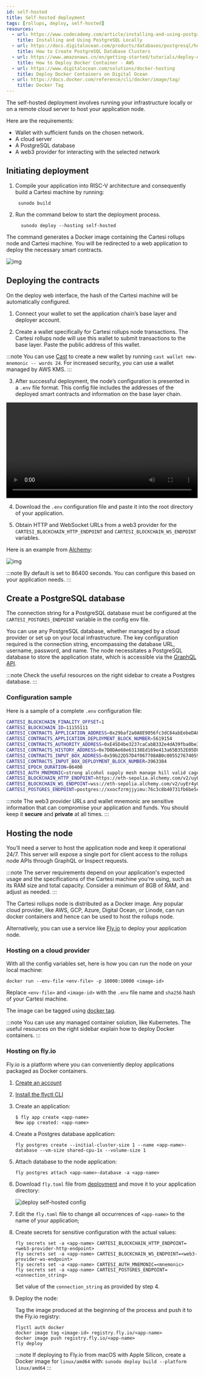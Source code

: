 ```yaml
---
id: self-hosted
title: Self-hosted deployment
tags: [rollups, deploy, self-hosted]
resources:
  - url: https://www.codecademy.com/article/installing-and-using-postgresql-locally
    title: Installing and Using PostgreSQL Locally
  - url: https://docs.digitalocean.com/products/databases/postgresql/how-to/create/
    title: How to Create PostgreSQL Database Clusters
  - url: https://www.amazonaws.cn/en/getting-started/tutorials/deploy-docker-containers/
    title: How to Deploy Docker Container - AWS
  - url: https://www.digitalocean.com/solutions/docker-hosting
    title: Deploy Docker Containers on Digital Ocean
  - url: https://docs.docker.com/reference/cli/docker/image/tag/
    title: Docker Tag
---
```


The self-hosted deployment involves running your infrastructure locally or on a remote cloud server to host your application node.

Here are the requirements:

- Wallet with sufficient funds on the chosen network.
- A cloud server
- A PostgreSQL database
- A web3 provider for interacting with the selected network

## Initiating deployment

1. Compile your application into RISC-V architecture and consequently build a Cartesi machine by running:

   ```
    sunodo build
   ```

2. Run the command below to start the deployment process.

   ```
     sunodo deploy --hosting self-hosted
   ```

The command generates a Docker image containing the Cartesi rollups node and Cartesi machine. You will be redirected to a web application to deploy the necessary smart contracts.

![img](../../static/img/v1.3/deploy.png)

## Deploying the contracts

On the deploy web interface, the hash of the Cartesi machine will be automatically configured.

1. Connect your wallet to set the application chain’s base layer and deployer account.

2. Create a wallet specifically for Cartesi rollups node transactions. The Cartesi rollups node will use this wallet to submit transactions to the base layer. Paste the public address of this wallet.

:::note
You can use [Cast](https://book.getfoundry.sh/reference/cast/cast-wallet-new-mnemonic) to create a new wallet by running `cast wallet new-mnemonic -- words 24`. For increased security, you can use a wallet managed by AWS KMS.
:::

3. After successful deployment, the node’s configuration is presented in a `.env` file format. This config file includes the addresses of the deployed smart contracts and information on the base layer chain.

<video width="100%" controls>
    <source src="/videos/deploysuccess.mp4" type="video/mp4" />
    Your browser does not support video tags.
</video>

4. Download the `.env` configuration file and paste it into the root directory of your application.

5. Obtain HTTP and WebSocket URLs from a web3 provider for the `CARTESI_BLOCKCHAIN_HTTP_ENDPOINT` and `CARTESI_BLOCKCHAIN_WS_ENDPOINT` variables.

Here is an example from [Alchemy](https://dashboard.alchemy.com/):

![img](../../static/img/v1.3/alchemy.png)

:::note
By default is set to 86400 seconds. You can configure this based on your application needs.
:::

## Create a PostgreSQL database

The connection string for a PostgreSQL database must be configured at the `CARTESI_POSTGRES_ENDPOINT` variable in the config env file.

You can use any PostgreSQL database, whether managed by a cloud provider or set up on your local infrastructure. The key configuration required is the connection string, encompassing the database URL, username, password, and name. The node necessitates a PostgreSQL database to store the application state, which is accessible via the [GraphQL API](../core-concepts/rollup-http-api/graphql/basics.md).

:::note
Check the useful resources on the right sidebar to create a Postgres database.
:::


### Configuration sample

Here is a sample of a complete `.env` configuration file:

```bash
CARTESI_BLOCKCHAIN_FINALITY_OFFSET=1
CARTESI_BLOCKCHAIN_ID=11155111
CARTESI_CONTRACTS_APPLICATION_ADDRESS=0x29baf2a0A8E9056fc3dC84abEebeDA81d65B91eB
CARTESI_CONTRACTS_APPLICATION_DEPLOYMENT_BLOCK_NUMBER=5619154
CARTESI_CONTRACTS_AUTHORITY_ADDRESS=0xE45D4be3237caCabB332e4dA39fba0be3D796934
CARTESI_CONTRACTS_HISTORY_ADDRESS=0x7D0DAe68e63138Ed169e413a65B352E05D844883
CARTESI_CONTRACTS_INPUT_BOX_ADDRESS=0x59b22D57D4f067708AB0c00552767405926dc768
CARTESI_CONTRACTS_INPUT_BOX_DEPLOYMENT_BLOCK_NUMBER=3963384
CARTESI_EPOCH_DURATION=86400
CARTESI_AUTH_MNEMONIC=strong alcohol supply mesh manage hill valid cage such item random diamond
CARTESI_BLOCKCHAIN_HTTP_ENDPOINT=https://eth-sepolia.alchemy.com/v2/uyEr4yOnUduAxKwUVgYB-bpDR749lkw0
CARTESI_BLOCKCHAIN_WS_ENDPOINT=wss://eth-sepolia.alchemy.com/v2/uyEr4yOnUduAxKwUVgYB-bpDR749lkw0
CARTESI_POSTGRES_ENDPOINT=postgres://xxocfzrmjjyimu:76c3c8b40731fb6be5eb0f7cfad26bd3bf7fd2dc15b1d29e9b1e94c97d26afd0@ec2-18-213-181-126.compute-1.amazonaws.com:5432/d10b3lm0kbqe16

```

:::note
The web3 provider URLs and wallet mnemonic are sensitive information that can compromise your application and funds. You should keep it **secure** and **private** at all times. 
:::

## Hosting the node

You’ll need a server to host the application node and keep it operational 24/7. This server will expose a single port for client access to the rollups node APIs through GraphQL or Inspect requests.

:::note
The server requirements depend on your application's expected usage and the specifications of the Cartesi machine you're using, such as its RAM size and total capacity. Consider a minimum of 8GB of RAM, and adjust as needed.
:::

The Cartesi rollups node is distributed as a Docker image. Any popular cloud provider, like AWS, GCP, Azure, Digital Ocean, or Linode, can run docker containers and hence can be used to host the rollups node.

Alternatively, you can use a service like [Fly.io](https://fly.io/) to deploy your application node.

### Hosting on a cloud provider

With all the config variables set, here is how you can run the node on your local machine:

```
docker run --env-file <env-file> -p 10000:10000 <image-id>
```

Replace `<env-file>` and `<image-id>` with the `.env` file name and `sha256` hash of your Cartesi machine.

The image can be tagged using [docker tag](https://docs.docker.com/reference/cli/docker/image/tag/).

:::note
You can use any managed container solution, like Kubernetes. The useful resources on the right sidebar explain how to deploy Docker containers.
:::

### Hosting on fly.io

Fly.io is a platform where you can conveniently deploy applications packaged as Docker containers.

1. [Create an account ](https://fly.io/docs/hands-on/sign-up-sign-in/)

1. [Install the flyctl CLI](https://fly.io/docs/hands-on/install-flyctl/)

1. Create an application:

   ```shell
   $ fly app create <app-name>
   New app created: <app-name>
   ```

1. Create a Postgres database application:

   ```shell
   fly postgres create --initial-cluster-size 1 --name <app-name>-database --vm-size shared-cpu-1x --volume-size 1
   ```

1. Attach database to the node application:

   ```shell
   fly postgres attach <app-name>-database -a <app-name>
   ```

1. Download `fly.toml` file from [deployment](#deploying-the-contracts) and move it to your application directory:

   ![deploy self-hosted config](../../static/img/v1.3/fly.png)

1. Edit the `fly.toml` file to change all occurrences of `<app-name>` to the name of your application;

1. Create secrets for sensitive configuration with the actual values:

   ```shell
   fly secrets set -a <app-name> CARTESI_BLOCKCHAIN_HTTP_ENDPOINT=<web3-provider-http-endpoint>
   fly secrets set -a <app-name> CARTESI_BLOCKCHAIN_WS_ENDPOINT=<web3-provider-ws-endpoint>
   fly secrets set -a <app-name> CARTESI_AUTH_MNEMONIC=<mnemonic>
   fly secrets set -a <app-name> CARTESI_POSTGRES_ENDPOINT=<connection_string>
   ```

   Set value of the `connection_string` as provided by step 4.

1. Deploy the node:

   Tag the image produced at the beginning of the process and push it to the Fly.io registry:

   ```shell
   flyctl auth docker
   docker image tag <image-id> registry.fly.io/<app-name>
   docker image push registry.fly.io/<app-name>
   fly deploy
   ```

   :::note
   If deploying to Fly.io from macOS with Apple Silicon, create a Docker image for `linux/amd64` with: `sunodo deploy build --platform linux/amd64`
   :::
